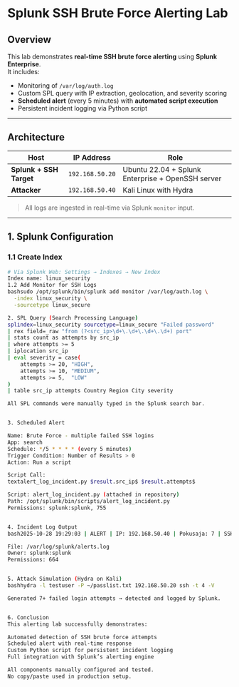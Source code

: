 # Splunk SSH Brute Force Alerting Lab

## Overview
This lab demonstrates **real-time SSH brute force alerting** using **Splunk Enterprise**.  
It includes:
- Monitoring of `/var/log/auth.log`
- Custom SPL query with IP extraction, geolocation, and severity scoring
- **Scheduled alert** (every 5 minutes) with **automated script execution**
- Persistent incident logging via Python script

---

## Architecture

| Host | IP Address | Role |
|------|------------|------|
| **Splunk + SSH Target** | `192.168.50.20` | Ubuntu 22.04 + Splunk Enterprise + OpenSSH server |
| **Attacker** | `192.168.50.40` | Kali Linux with Hydra |

> All logs are ingested in real-time via Splunk `monitor` input.

---

## 1. Splunk Configuration

### 1.1 Create Index
```bash
# Via Splunk Web: Settings → Indexes → New Index
Index name: linux_security
1.2 Add Monitor for SSH Logs
bashsudo /opt/splunk/bin/splunk add monitor /var/log/auth.log \
  -index linux_security \
  -sourcetype linux_secure

2. SPL Query (Search Processing Language)
splindex=linux_security sourcetype=linux_secure "Failed password"
| rex field=_raw "from (?<src_ip>\d+\.\d+\.\d+\.\d+) port"
| stats count as attempts by src_ip
| where attempts >= 5
| iplocation src_ip
| eval severity = case(
    attempts >= 20, "HIGH",
    attempts >= 10, "MEDIUM",
    attempts >= 5,  "LOW"
)
| table src_ip attempts Country Region City severity

All SPL commands were manually typed in the Splunk search bar.


3. Scheduled Alert

Name: Brute Force - multiple failed SSH logins
App: search
Schedule: */5 * * * * (every 5 minutes)
Trigger Condition: Number of Results > 0
Action: Run a script

Script Call:
textalert_log_incident.py $result.src_ip$ $result.attempts$

Script: alert_log_incident.py (attached in repository)
Path: /opt/splunk/bin/scripts/alert_log_incident.py
Permissions: splunk:splunk, 755


4. Incident Log Output
bash2025-10-28 19:29:03 | ALERT | IP: 192.168.50.40 | Pokusaja: 7 | SSH Brute Force

File: /var/log/splunk/alerts.log
Owner: splunk:splunk
Permissions: 664


5. Attack Simulation (Hydra on Kali)
bashhydra -l testuser -P ~/passlist.txt 192.168.50.20 ssh -t 4 -V

Generated 7+ failed login attempts → detected and logged by Splunk.


6. Conclusion
This alerting lab successfully demonstrates:

Automated detection of SSH brute force attempts
Scheduled alert with real-time response
Custom Python script for persistent incident logging
Full integration with Splunk’s alerting engine

All components manually configured and tested.
No copy/paste used in production setup.
